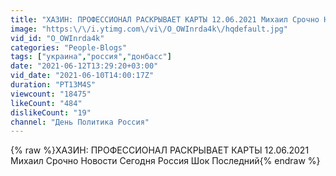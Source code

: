 ```yaml
---
title: "ХАЗИН: ПРОФЕССИОНАЛ РАСКРЫВАЕТ КАРТЫ 12.06.2021 Михаил Срочно Новости Сегодня Россия Шок Последний"
image: "https:\/\/i.ytimg.com\/vi\/O_OWInrda4k\/hqdefault.jpg"
vid_id: "O_OWInrda4k"
categories: "People-Blogs"
tags: ["украина","россия","донбасс"]
date: "2021-06-12T13:29:20+03:00"
vid_date: "2021-06-10T14:00:17Z"
duration: "PT13M4S"
viewcount: "18475"
likeCount: "484"
dislikeCount: "19"
channel: "День Политика Россия"
---
```

{% raw %}ХАЗИН: ПРОФЕССИОНАЛ РАСКРЫВАЕТ КАРТЫ 12.06.2021 Михаил Срочно Новости Сегодня Россия Шок Последний{% endraw %}
